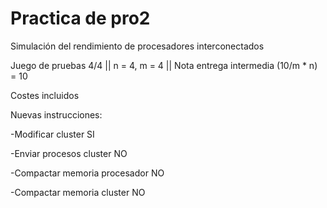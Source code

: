 # Practica de pro2
Simulación del rendimiento de procesadores interconectados

Juego de pruebas 4/4 || n = 4, m = 4 || Nota entrega intermedia (10/m * n) = 10

Costes incluidos

Nuevas instrucciones:

-Modificar cluster SI

-Enviar procesos cluster NO

-Compactar memoria procesador NO

-Compactar memoria cluster NO

